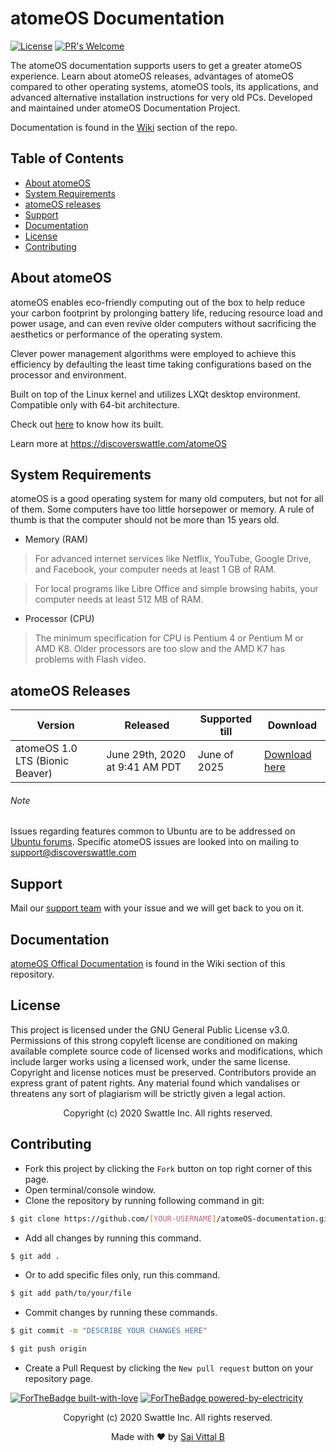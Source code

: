# atomeOS Documentation
[![License](https://img.shields.io/badge/License-GPLv3-blue.svg)](https://opensource.org/licenses/GPL-3.0)
[![PR's Welcome](https://img.shields.io/badge/PRs-welcome-brightgreen.svg?style=flat)](http://makeapullrequest.com) 

The atomeOS documentation supports users to get a greater atomeOS experience. Learn about atomeOS releases, advantages of atomeOS compared to other operating systems, 
atomeOS tools, its applications, and advanced alternative installation instructions for very old PCs. Developed and maintained under atomeOS Documentation Project.

Documentation is found in the [Wiki](https://github.com/swattle/atomeOS-documentation/wiki) section of the repo.

## Table of Contents

* [About atomeOS](#about-atomeos)
* [System Requirements](#system-requirements)
* [atomeOS releases](#atomeos-releases)
* [Support](#support)
* [Documentation](#documentation)
* [License](#license)
* [Contributing](#contributing)

## About atomeOS

atomeOS enables eco-friendly computing out of the box to help reduce your carbon footprint by prolonging battery life, reducing resource load and power usage,
and can even revive older computers without sacrificing the aesthetics or performance of the operating system. 

Clever power management algorithms were employed to achieve this efficiency by defaulting the least time taking configurations based on the processor and environment.

Built on top of the Linux kernel and utilizes LXQt desktop environment. Compatible only with 64-bit architecture.

Check out [here](https://www.discoverswattle.com/atomeOS#build-process) to know how its built. 

Learn more at https://discoverswattle.com/atomeOS

## System Requirements

atomeOS is a good operating system for many old computers, but not for all of them. Some computers have too little horsepower or memory. A rule of thumb is that 
the computer should not be more than 15 years old.

* Memory (RAM) 
> For advanced internet services like Netflix, YouTube, Google Drive, and Facebook, your computer needs at least 1 GB of RAM.

> For local programs like Libre Office and simple browsing habits, your computer needs at least 512 MB of RAM.

* Processor (CPU) 
> The minimum specification for CPU is Pentium 4 or Pentium M or AMD K8. Older processors are too slow and the AMD K7 has problems with Flash video.

## atomeOS Releases

| Version | Released | Supported till | Download |
| --- | --- | --- | --- |
| atomeOS 1.0 LTS (Bionic Beaver) | June 29th, 2020 at 9:41 AM PDT | June of 2025 | [Download here](https://mega.nz/file/auYBFa7C#jqBenagbca1cTziBtYkmSnPN_RjQC2DWCsOkOI1_I6o) |

###### Note

Issues regarding features common to Ubuntu are to be addressed on [Ubuntu forums](https://ubuntuforums.org). Specific atomeOS issues are looked into on mailing to support@discoverswattle.com

## Support

Mail our [support team](support@discoverswattle.com) with your issue and we will get back to you on it.

## Documentation

[atomeOS Offical Documentation](https://github.com/swattle/atomeOS-documentation/wiki) is found in the Wiki section of this repository.

## License
This project is licensed under the GNU General Public License v3.0. Permissions of this strong copyleft license are conditioned on making available complete source code of licensed works and modifications,
which include larger works using a licensed work, under the same license. Copyright and license notices must be preserved. Contributors provide an express grant of patent rights. Any material found which 
vandalises or threatens any sort of plagiarism will be strictly given a legal action.

 <p align="center"> Copyright (c) 2020 Swattle Inc. All rights reserved.</p>

## Contributing
- Fork this project by clicking the ```Fork``` button on top right corner of this page.
- Open terminal/console window. 
- Clone the repository by running following command in git:
 ```bash
$ git clone https://github.com/[YOUR-USERNAME]/atomeOS-documentation.git
```
- Add all changes by running this command.
```bash
$ git add .
```
- Or to add specific files only, run this command.
```bash
$ git add path/to/your/file
```
- Commit changes by running these commands.
```bash
$ git commit -m "DESCRIBE YOUR CHANGES HERE"

$ git push origin
```
- Create a Pull Request by clicking the ```New pull request``` button on your repository page.

[![ForTheBadge built-with-love](http://ForTheBadge.com/images/badges/built-with-love.svg)](https://GitHub.com/swattle/) 
[![ForTheBadge powered-by-electricity](http://ForTheBadge.com/images/badges/powered-by-electricity.svg)](http://ForTheBadge.com)

<p align="center"> Copyright (c) 2020 Swattle Inc. All rights reserved.</p>
<p align="center"> Made with ❤ by <a href="https://github.com/saivittalb">Sai Vittal B</a></p>
